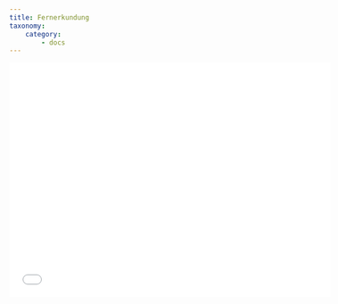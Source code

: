 ```yaml
---
title: Fernerkundung
taxonomy:
    category:
        - docs
---
```


<!-- 
<div class="embed-responsive embed-responsive-16by9">
<iframe class="embed-responsive-item" src="https://h5p.org/h5p/embed/278768" width="1090" height="677" frameborder="0" allowfullscreen="allowfullscreen"></iframe>
<br><br>
h5p ist oft kaputt
-->

<div class="embed-responsive embed-responsive-16by9">
<iframe class="embed-responsive-item" src="//slides.com/opengeoedu/deck-2/embed?style=light" width="576" height="420" scrolling="no" frameborder="0" webkitallowfullscreen mozallowfullscreen allowfullscreen></iframe>
</div>
